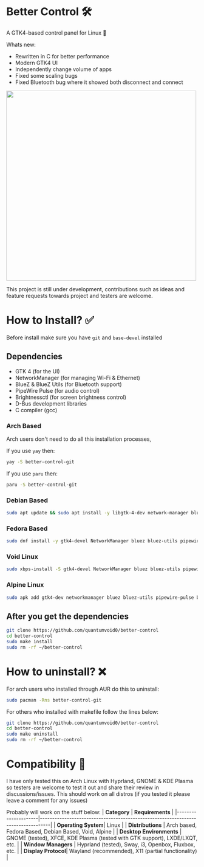 # Better Control 🛠️ 
A GTK4-based control panel for Linux 🐧

Whats new:
- Rewritten in C for better performance
- Modern GTK4 UI
- Independently change volume of apps
- Fixed some scaling bugs
- Fixed Bluetooth bug where it showed both disconnect and connect

<img src="https://github.com/user-attachments/assets/5f9fe1eb-6bff-428a-95d2-5d97f8d4e209" width="500" />

This project is still under development, contributions such as ideas and feature requests towards project and testers are welcome.

# How to Install? ✅ 
Before install make sure you have `git` and `base-devel` installed

## Dependencies

- GTK 4 (for the UI)
- NetworkManager (for managing Wi-Fi & Ethernet)
- BlueZ & BlueZ Utils (for Bluetooth support)
- PipeWire Pulse (for audio control)
- Brightnessctl (for screen brightness control)
- D-Bus development libraries
- C compiler (gcc)

### Arch Based
Arch users don't need to do all this installation processes, 

If you use `yay` then:
```bash
yay -S better-control-git
```

If you use `paru` then:
```bash
paru -S better-control-git
```

### Debian Based
```bash
sudo apt update && sudo apt install -y libgtk-4-dev network-manager bluez bluez-utils pipewire-pulse brightnessctl gcc make libdbus-1-dev libdbus-glib-1-dev
```

### Fedora Based
```bash
sudo dnf install -y gtk4-devel NetworkManager bluez bluez-utils pipewire-pulse brightnessctl gcc make dbus-devel dbus-glib-devel
```

### Void Linux
```bash
sudo xbps-install -S gtk4-devel NetworkManager bluez bluez-utils pipewire-pulse brightnessctl gcc make dbus-devel dbus-glib-devel
```

### Alpine Linux
```bash
sudo apk add gtk4-dev networkmanager bluez bluez-utils pipewire-pulse brightnessctl gcc make dbus-dev dbus-glib-dev
```

## After you get the dependencies 
```bash
git clone https://github.com/quantumvoid0/better-control
cd better-control
sudo make install
sudo rm -rf ~/better-control
```

# How to uninstall? ❌

For arch users who installed through AUR do this to uninstall:
```bash
sudo pacman -Rns better-control-git
```

For others who installed with makefile follow the lines below:
```bash
git clone https://github.com/quantumvoid0/better-control
cd better-control
sudo make uninstall
sudo rm -rf ~/better-control
```

# Compatibility 📄
I have only tested this on Arch Linux with Hyprland, GNOME & KDE Plasma so testers are welcome to test it out and share their review in discussions/issues. This should work on all distros (if you tested it please leave a comment for any issues)

Probably will work on the stuff below:
| **Category**         | **Requirements**                                                                 |
|---------------------|----------------------------------------------------------------------------------|
| **Operating System**| Linux                                                                            |
| **Distributions**   | Arch based, Fedora Based, Debian Based, Void, Alpine                            |
| **Desktop Environments** | GNOME (tested), XFCE, KDE Plasma (tested with GTK support), LXDE/LXQT, etc.    |
| **Window Managers** | Hyprland (tested), Sway, i3, Openbox, Fluxbox, etc.                            |
| **Display Protocol**| Wayland (recommended), X11 (partial functionality)                               |

